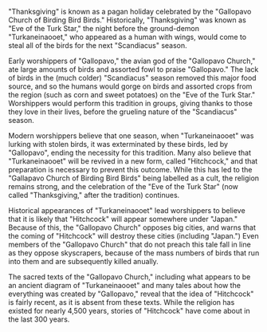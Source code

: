 "Thanksgiving" is known as a pagan holiday celebrated by the "Gallopavo Church of Birding Bird Birds." Historically, "Thanksgiving" was known as "Eve of the Turk Star," the night before the ground-demon "Turkaneinaooet," who appeared as a human with wings, would come to steal all of the birds for the next "Scandiacus" season.

Early worshippers of "Gallopavo," the avian god of the "Gallopavo Church," ate large amounts of birds and assorted fowl to praise "Gallopavo." The lack of birds in the (much colder) "Scandiacus" season removed this major food source, and so the humans would gorge on birds and assorted crops from the region (such as corn and sweet potatoes) on the "Eve of the Turk Star." Worshippers would perform this tradition in groups, giving thanks to those they love in their lives, before the grueling nature of the "Scandiacus" season. 

Modern worshippers believe that one season, when "Turkaneinaooet" was lurking with stolen birds, it was exterminated by these birds, led by "Gallopavo", ending the necessity for this tradition. Many also believe that "Turkaneinaooet" will be revived in a new form, called "Hitchcock," and that preparation is necessary to prevent this outcome. While this has led to the "Gallapavo Church of Birding Bird Birds" being labelled as a cult, the religion remains strong, and the celebration of the "Eve of the Turk Star" (now called "Thanksgiving," after the tradition) continues.

Historical appearances of "Turkaneinaooet" lead worshippers to believe that it is likely that "Hitchcock" will appear somewhere under "Japan." Because of this, the "Gallopavo Church" opposes big cities, and warns that the coming of "Hitchcock" will destroy these cities (including "Japan.") Even members of the "Gallopavo Church" that do not preach this tale fall in line as they oppose skyscrapers, because of the mass numbers of birds that run into them and are subsequently killed anually.

The sacred texts of the "Gallopavo Church," including what appears to be an ancient diagram of "Turkaneinaooet" and many tales about how the everything was created by "Gallopavo," reveal that the idea of "Hitchcock" is fairly recent, as it is absent from these texts. While the religion has existed for nearly 4,500 years, stories of "Hitchcock" have come about in the last 300 years.

